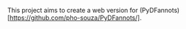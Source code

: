 This project aims to create a web version for (PyDFannots)[https://github.com/pho-souza/PyDFannots/].
